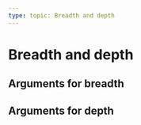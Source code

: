 ```yaml
---
type: topic: Breadth and depth
---
```


# Breadth and depth

## Arguments for breadth

## Arguments for depth